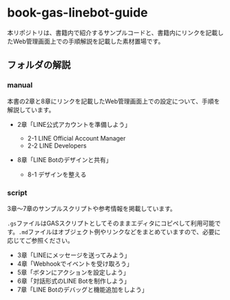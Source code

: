 # book-gas-linebot-guide

本リポジトリは、書籍内で紹介するサンプルコードと、書籍内にリンクを記載したWeb管理画面上での手順解説を記載した素材置場です。

## フォルダの解説

### manual

本書の2章と8章にリンクを記載したWeb管理画面上での設定について、手順を解説しています。

- 2章「LINE公式アカウントを準備しよう」
  - 2-1 LINE Official Account Manager
  - 2-2 LINE Developers

- 8章「LINE Botのデザインと共有」
  - 8-1 デザインを整える

### script

3章〜7章のサンプルスクリプトや参考情報を掲載しています。

`.gs`ファイルはGASスクリプトとしてそのままエディタにコピペして利用可能です。`.md`ファイルはオブジェクト例やリンクなどをまとめていますので、必要に応じてご参照ください。

- 3章「LINEにメッセージを送ってみよう」
- 4章「Webhookでイベントを受け取ろう」
- 5章「ボタンにアクションを設定しよう」
- 6章「対話形式のLINE Botを制作しよう」
- 7章「LINE Botのデバッグと機能追加をしよう」
